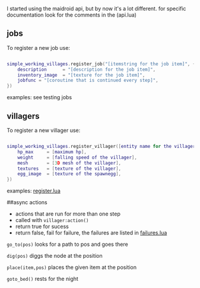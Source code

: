 I started using the maidroid api, but by now it's a lot different.
for specific documentation look for the comments in the (api.lua)

## jobs

To register a new job use:
```lua

simple_working_villages.register_job("[itemstring for the job item]", {
	description      = "[description for the job item]",
	inventory_image  = "[texture for the job item]",
	jobfunc = "[coroutine that is continued every step]",
})
```

examples: see testing jobs

## villagers

To register a new villager use:
```lua

simple_working_villages.register_villager([entity name for the villager], {
	hp_max     = [maximum hp],
	weight     = [falling speed of the villager],
	mesh       = [3D mesh of the villager],
	textures   = [texture of the villager],
	egg_image  = [texture of the spawnegg],
})
```

examples: [register.lua](register.lua)

##async actions

* actions that are run for more than one step
* called with `villager:action()`
* return true for sucess
* return false, fail for failure, the failures are listed in [failures.lua](failures.lua)

`go_to(pos)`
looks for a path to pos and goes there

`dig(pos)`
diggs the node at the position

`place(item,pos)`
places the given item at the position

`goto_bed()`
rests for the night
